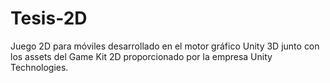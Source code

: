 # Tesis-2D
Juego 2D para móviles desarrollado en el motor gráfico Unity 3D junto con los assets del Game Kit 2D proporcionado por la empresa Unity Technologies.
